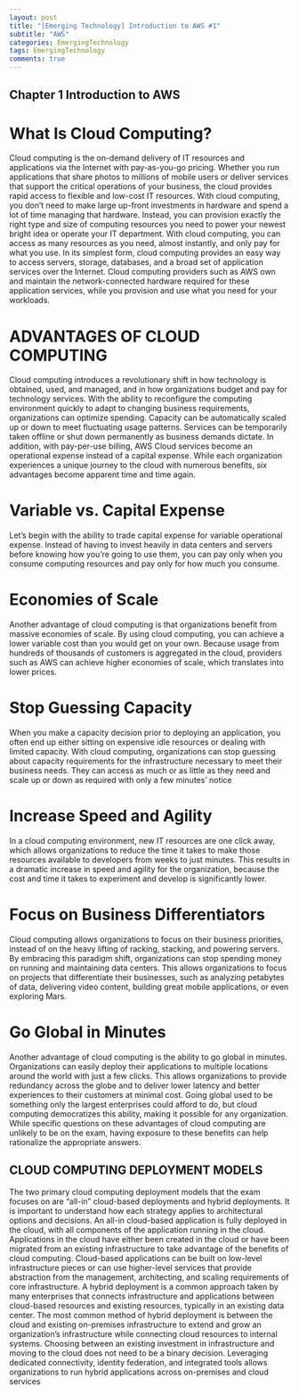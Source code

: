 ```yaml
---  
layout: post  
title: "[Emerging Technology] Introduction to AWS #1"  
subtitle: "AWS"  
categories: EmergingTechnology  
tags: EmergingTechnology   
comments: true  
---
```


## Chapter 1 Introduction to AWS   

# What Is Cloud Computing?   
Cloud computing is the on-demand delivery of IT resources and applications via the Internet with pay-as-you-go pricing. Whether you run applications that share photos to millions of mobile users or deliver services that support the critical operations of your business, the cloud provides rapid access to flexible and low-cost IT resources. With cloud computing, you don’t need to make large up-front investments in hardware and spend a lot of time managing that hardware. Instead, you can provision exactly the right type and size of computing resources you need to power your newest bright idea or operate your IT department. With cloud computing, you can access as many resources as you need, almost instantly, and only pay for what you use.
In its simplest form, cloud computing provides an easy way to access servers, storage, databases, and a broad set of application services over the Internet. Cloud computing providers such as AWS own and maintain the network-connected hardware required for these application services, while you provision and use what you need for your workloads.

# ADVANTAGES OF CLOUD COMPUTING   
Cloud computing introduces a revolutionary shift in how technology is obtained, used, and managed, and in how organizations budget and pay for technology services. With the ability to reconfigure the computing environment quickly to adapt to changing business requirements, organizations can optimize spending. Capacity can be automatically scaled up or down to meet fluctuating usage patterns. Services can be temporarily taken offline or shut down permanently as business demands dictate. In addition, with pay-per-use billing, AWS Cloud services become an operational expense instead of a capital expense.
While each organization experiences a unique journey to the cloud with numerous benefits, six advantages become apparent time and time again.   

# Variable vs. Capital Expense   
Let’s begin with the ability to trade capital expense for variable operational expense. Instead of having to invest heavily in data centers and servers before knowing how you’re going to use them, you can pay only when you consume computing resources and pay only for how much you consume.   

# Economies of Scale   
Another advantage of cloud computing is that organizations benefit from massive economies of scale. By using cloud computing, you can achieve a lower variable cost than you would get on your own. Because usage from hundreds of thousands of customers is aggregated in the cloud, providers such as AWS can achieve higher economies of scale, which translates into lower prices.   

# Stop Guessing Capacity   
When you make a capacity decision prior to deploying an application, you often end up either sitting on expensive idle resources or dealing with limited capacity. With cloud computing, organizations can stop guessing about capacity requirements for the infrastructure necessary to meet their business needs. They can access as much or as little as they need and scale up or down as required with only a few minutes’ notice   

# Increase Speed and Agility   
In a cloud computing environment, new IT resources are one click away, which allows organizations to reduce the time it takes to make those resources available to developers from weeks to just minutes. This results in a dramatic increase in speed and agility for the organization, because the cost and time it takes to experiment and develop is significantly lower.   

# Focus on Business Differentiators   
Cloud computing allows organizations to focus on their business priorities, instead of on the heavy lifting of racking, stacking, and powering servers. By embracing this paradigm shift, organizations can stop spending money on running and maintaining data centers. This allows organizations to focus on projects that differentiate their businesses, such as analyzing petabytes of data, delivering video content, building great mobile applications, or even exploring Mars.   

# Go Global in Minutes   
Another advantage of cloud computing is the ability to go global in minutes. Organizations can easily deploy their applications to multiple locations around the world with just a few clicks. This allows organizations to provide redundancy across the globe and to deliver lower latency and better experiences to their customers at minimal cost. Going global used to be something only the largest enterprises could afford to do, but cloud computing democratizes this ability, making it possible for any organization.
While specific questions on these advantages of cloud computing are unlikely to be on the exam, having exposure to these benefits can help rationalize the appropriate answers.
   
   
## CLOUD COMPUTING DEPLOYMENT MODELS   
The two primary cloud computing deployment models that the exam focuses on are “all-in” cloud-based deployments and hybrid deployments. It is important to understand how each strategy applies to architectural options and decisions.
An all-in cloud-based application is fully deployed in the cloud, with all components of the application running in the cloud. Applications in the cloud have either been created in the cloud or have been migrated from an existing infrastructure to take advantage of the benefits of cloud computing. Cloud-based applications can be built on low-level infrastructure pieces or can use higher-level services that provide abstraction from the management, architecting, and scaling requirements of core infrastructure.
A hybrid deployment is a common approach taken by many enterprises that connects infrastructure and applications between cloud-based resources and existing resources, typically in an existing data center. The most common method of hybrid deployment is between the cloud and existing on-premises infrastructure to extend and grow an organization’s infrastructure while connecting cloud resources to internal systems. Choosing between an existing investment in infrastructure and moving to the cloud does not need to be a binary decision. Leveraging dedicated connectivity, identity federation, and integrated tools allows organizations to run hybrid applications across on-premises and cloud services
   
